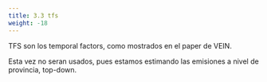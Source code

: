 ```yaml
---
title: 3.3 tfs
weight: -18
---
```


TFS son los temporal factors, como mostrados en el paper de VEIN.

Esta vez no seran usados, pues estamos estimando las emisiones a nivel de provincia, top-down.
